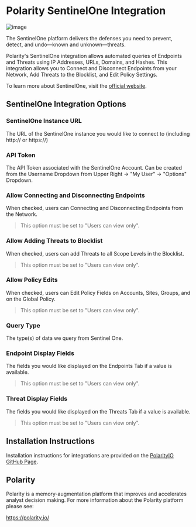 # Polarity SentinelOne Integration

![image](https://img.shields.io/badge/status-beta-green.svg)

The SentinelOne platform delivers the defenses you need to prevent, detect, and undo—known and unknown—threats.

Polarity's SentinelOne integration allows automated queries of Endpoints and Threats using IP Addresses, URLs, Domains, and Hashes.  This integration allows you to Connect and Disconnect Endpoints from your Network, Add Threats to the Blocklist, and Edit Policy Settings.


To learn more about SentinelOne, visit the [official website](https://www.sentinelone.com/).


## SentinelOne Integration Options

### SentinelOne Instance URL
The URL of the SentinelOne instance you would like to connect to (including http:// or https://)

### API Token
The API Token associated with the SentinelOne Account.  Can be created from the Username Dropdown from Upper Right -> "My User" -> "Options" Dropdown.

### Allow Connecting and Disconnecting Endpoints
When checked, users can Connecting and Disconnecting Endpoints from the Network.

> This option must be set to "Users can view only".

### Allow Adding Threats to Blocklist
When checked, users can add Threats to all Scope Levels in the Blocklist.

> This option must be set to "Users can view only".

### Allow Policy Edits
When checked, users can Edit Policy Fields on Accounts, Sites, Groups, and on the Global Policy.

> This option must be set to "Users can view only".

### Query Type
The type(s) of data we query from Sentinel One.

### Endpoint Display Fields
The fields you would like displayed on the Endpoints Tab if a value is available.

> This option must be set to "Users can view only".

### Threat Display Fields
The fields you would like displayed on the Threats Tab if a value is available.

> This option must be set to "Users can view only".

## Installation Instructions

Installation instructions for integrations are provided on the [PolarityIO GitHub Page](https://polarityio.github.io/).


## Polarity

Polarity is a memory-augmentation platform that improves and accelerates analyst decision making.  For more information about the Polarity platform please see:

https://polarity.io/
